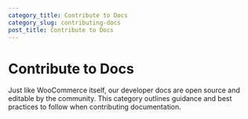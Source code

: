 ```yaml
---
category_title: Contribute to Docs 
category_slug: contributing-docs
post_title: Contribute to Docs
---
```


# Contribute to Docs

Just like WooCommerce itself, our developer docs are open source and editable by the community. This category outlines guidance and best practices to follow when contributing documentation.
 